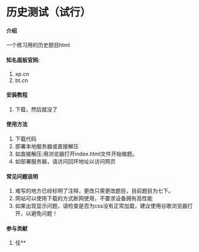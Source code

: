 # 历史测试（试行）

#### 介绍
一个练习用的历史题目html

#### 知名面板官网:
1.  xp.cn
2.  bt.cn

#### 安装教程

1.  下载，然后就没了

#### 使用方法

1.  下载代码
2.  部署本地服务器或直接解压
3.  如直接解压:用浏览器打开index.html文件开始做题。
4.  如部署服务器，请访问回环地址以访问网页

#### 常见问题说明
1.  难写的地方已经标明了注释，更改只需更改题目，目前题目为七下。
2.  网站可以使用下载的方式断网使用，不要求设备拥有高性能
3.  如果出现显示问题，请检查是否为css没有正常加载，建议使用谷歌浏览器打开，以避免问题！

#### 参与贡献

1.  任**

